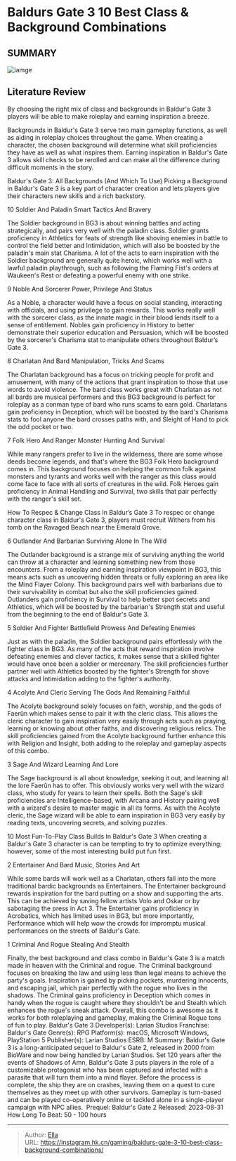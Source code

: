 # Baldurs Gate 3 10 Best Class &amp; Background Combinations


## SUMMARY 

![iamge](https://static1.srcdn.com/wordpress/wp-content/uploads/2023/11/baldur-s-gate-3-the-best-class-background-combinations.jpg)

## Literature Review

By choosing the right mix of class and backgrounds in Baldur&#39;s Gate 3 players will be able to make roleplay and earning inspiration a breeze.





Backgrounds in Baldur&#39;s Gate 3 serve two main gameplay functions, as well as aiding in roleplay choices throughout the game. When creating a character, the chosen background will determine what skill proficiencies they have as well as what inspires them. Earning inspiration in Baldur&#39;s Gate 3 allows skill checks to be rerolled and can make all the difference during difficult moments in the story.
            
 
 Baldur&#39;s Gate 3: All Backgrounds (And Which To Use) 
Picking a Background in Baldur&#39;s Gate 3 is a key part of character creation and lets players give their characters new skills and a rich backstory. 












 








 10  Soldier And Paladin 
Smart Tactics And Bravery
        

The Soldier background in BG3 is about winning battles and acting strategically, and pairs very well with the paladin class. Soldier grants proficiency in Athletics for feats of strength like shoving enemies in battle to control the field better and Intimidation, which will also be boosted by the paladin&#39;s main stat Charisma.
A lot of the acts to earn inspiration with the Soldier background are generally quite heroic, which works well with a lawful paladin playthrough, such as following the Flaming Fist&#39;s orders at Waukeen&#39;s Rest or defeating a powerful enemy with one strike.





 9  Noble And Sorcerer 
Power, Privilege And Status
        

As a Noble, a character would have a focus on social standing, interacting with officials, and using privilege to gain rewards. This works really well with the sorcerer class, as the innate magic in their blood lends itself to a sense of entitlement.
Nobles gain proficiency in History to better demonstrate their superior education and Persuasion, which will be boosted by the sorcerer&#39;s Charisma stat to manipulate others throughout Baldur’s Gate 3.





 8  Charlatan And Bard 
Manipulation, Tricks And Scams
        

The Charlatan background has a focus on tricking people for profit and amusement, with many of the actions that grant inspiration to those that use words to avoid violence. The bard class works great with Charlatan as not all bards are musical performers and this BG3 background is perfect for roleplay as a conman type of bard who runs scams to earn gold.
Charlatans gain proficiency in Deception, which will be boosted by the bard&#39;s Charisma stats to fool anyone the bard crosses paths with, and Sleight of Hand to pick the odd pocket or two.





 7  Folk Hero And Ranger 
Monster Hunting And Survival
        

While many rangers prefer to live in the wilderness, there are some whose deeds become legends, and that&#39;s where the BG3 Folk Hero background comes in. This background focuses on helping the common folk against monsters and tyrants and works well with the ranger as this class would come face to face with all sorts of creatures in the wild.
Folk Heroes gain proficiency in Animal Handling and Survival, two skills that pair perfectly with the ranger&#39;s skill set. 

            
 
 How To Respec &amp; Change Class In Baldur’s Gate 3 
To respec or change character class in Baldur&#39;s Gate 3, players must recruit Withers from his tomb on the Ravaged Beach near the Emerald Grove.








 6  Outlander And Barbarian 
Surviving Alone In The Wild


 







The Outlander background is a strange mix of surviving anything the world can throw at a character and learning something new from those encounters. From a roleplay and earning inspiration viewpoint in BG3, this means acts such as uncovering hidden threats or fully exploring an area like the Mind Flayer Colony.
This background pairs well with barbarians due to their survivability in combat but also the skill proficiencies gained. Outlanders gain proficiency in Survival to help better spot secrets and Athletics, which will be boosted by the barbarian&#39;s Strength stat and useful from the beginning to the end of Baldur&#39;s Gate 3.





 5  Soldier And Fighter 
Battlefield Prowess And Defeating Enemies


 







Just as with the paladin, the Soldier background pairs effortlessly with the fighter class in BG3. As many of the acts that reward inspiration involve defeating enemies and clever tactics, it makes sense that a skilled fighter would have once been a soldier or mercenary. The skill proficiencies further partner well with Athletics boosted by the fighter&#39;s Strength for shove attacks and Intimidation adding to the fighter&#39;s authority.





 4  Acolyte And Cleric 
Serving The Gods And Remaining Faithful


 







The Acolyte background solely focuses on faith, worship, and the gods of Faerûn which makes sense to pair it with the cleric class. This allows the cleric character to gain inspiration very easily through acts such as praying, learning or knowing about other faiths, and discovering religious relics.
The skill proficiencies gained from the Acolyte background further enhance this with Religion and Insight, both adding to the roleplay and gameplay aspects of this combo.





 3  Sage And Wizard 
Learning And Lore


 







The Sage background is all about knowledge, seeking it out, and learning all the lore Faerûn has to offer. This obviously works very well with the wizard class, who study for years to learn their spells.
Both the Sage&#39;s skill proficiencies are Intelligence-based, with Arcana and History pairing well with a wizard&#39;s desire to master magic in all its forms. As with the Acolyte cleric, the Sage wizard will be able to earn inspiration in BG3 very easily by reading texts, uncovering secrets, and solving puzzles.
            
 
 10 Most Fun-To-Play Class Builds In Baldur&#39;s Gate 3 
When creating a Baldur&#39;s Gate 3 character is can be tempting to try to optimize everything; however, some of the most interesting build put fun first.








 2  Entertainer And Bard 
Music, Stories And Art
        

While some bards will work well as a Charlatan, others fall into the more traditional bardic backgrounds as Entertainers. The Entertainer background rewards inspiration for the bard putting on a show and supporting the arts. This can be achieved by saving fellow artists Volo and Oskar or by sabotaging the press in Act 3.
The Entertainer gains proficiency in Acrobatics, which has limited uses in BG3, but more importantly, Performance which will help wow the crowds for impromptu musical performances on the streets of Baldur&#39;s Gate.





 1  Criminal And Rogue 
Stealing And Stealth
        

Finally, the best background and class combo in Baldur&#39;s Gate 3 is a match made in heaven with the Criminal and rogue. The Criminal background focuses on breaking the law and using less than legal means to achieve the party&#39;s goals. Inspiration is gained by picking pockets, murdering innocents, and escaping jail, which pair perfectly with the rogue who lives in the shadows.
The Criminal gains proficiency in Deception which comes in handy when the rogue is caught where they shouldn&#39;t be and Stealth which enhances the rogue&#39;s sneak attack. Overall, this combo is awesome as it works for both roleplaying and gameplay, making the Criminal Rogue tons of fun to play.
               Baldur&#39;s Gate 3   Developer(s):   Larian Studios    Franchise:   Baldur&#39;s Gate    Genre(s):   RPG    Platform(s):   macOS, Microsoft Windows, PlayStation 5    Publisher(s):   Larian Studios    ESRB:   M    Summary:   Baldur&#39;s Gate 3 is a long-anticipated sequel to Baldur&#39;s Gate 2, released in 2000 from BioWare and now being handled by Larian Studios. Set 120 years after the events of Shadows of Amn, Baldur&#39;s Gate 3 puts players in the role of a customizable protagonist who has been captured and infected with a parasite that will turn them into a mind flayer. Before the process is complete, the ship they are on crashes, leaving them on a quest to cure themselves as they meet up with other survivors. Gameplay is turn-based and can be played co-operatively online or tackled alone in a single-player campaign with NPC allies.     Prequel:   Baldur&#39;s Gate 2    Released:   2023-08-31    How Long To Beat:   50 - 100 hours      

---

> Author: [Ella](https://instagram.hk.cn/)  
> URL: https://instagram.hk.cn/gaming/baldurs-gate-3-10-best-class-background-combinations/  

